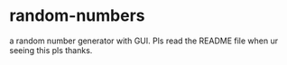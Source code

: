 # random-numbers
a random number generator with GUI. Pls read the README file when ur seeing this pls thanks. 
